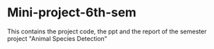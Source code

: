 # Mini-project-6th-sem
This contains the project code, the ppt and the report of the semester project "Animal Species Detection"
